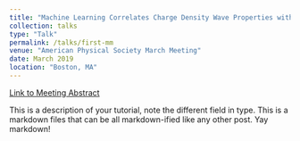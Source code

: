 ```yaml
---
title: "Machine Learning Correlates Charge Density Wave Properties with the Local Gap in Cuprates"
collection: talks
type: "Talk"
permalink: /talks/first-mm
venue: "American Physical Society March Meeting"
date: March 2019
location: "Boston, MA"
---
```


[Link to Meeting Abstract]([https://meetings.aps.org/Meeting/MAR19/Session/B18.12])

This is a description of your tutorial, note the different field in type. This is a markdown files that can be all markdown-ified like any other post. Yay markdown!
